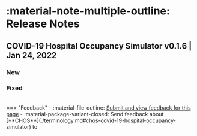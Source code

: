 # :material-note-multiple-outline: Release Notes


## COVID-19 Hospital Occupancy Simulator v0.1.6 | Jan 24, 2022


### New 

### Fixed 


<br>
=== "Feedback"
    - :material-file-outline: <a href="https://github.com/h2oai/h2o-health/issues/new?assignees=5675sp&labels=chos%2Fdocumentation&template=chos_documentation_feedback.md&title=%5BCHOS+DOCS%5D" target="_blank">Submit and view feedback for this page</a>
    - :material-package-variant-closed: Send feedback about [**CHOS**](./terminology.md#chos-covid-19-hospital-occupancy-simulator) to <niki.athanasiadou@h2o.ai>
